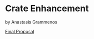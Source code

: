 # Crate Enhancement

by Anastasis Grammenos

[Final
Proposal](https://storage.googleapis.com/summerofcode-prod.appspot.com/gsoc/core_project/doc/6605689964199936_1491153250_application.pdf?Expires=1494150635&GoogleAccessId=summerofcode-prod%40appspot.gserviceaccount.com&Signature=USnuqLzV6YOe4H6m8BZoNgqwkjRYpFY5sc8LUlbO57JUub52ufbLIhyyZSVtDc7p7uP98SPjlT6xM3KSeUJQlt8%2F6IZUPdvSFKs24QEFCmwCwbLcqOYcPx%2Bm2txnMauJTlye8084jXNJY0TfvRDe1sN2Mt7G4L1TZxfYYLpLqJ3aoP2Gh6jy4hiWeimdK8XtqSlxhT0scZnUr1g1jqMAmztzFaX08opuUGZc8TEV8hklk1Lf6gF23sZoLcHHiQy9kA%2B7AiRHcn0IxmQQe0lS3TeuPW5BR5138oA26alEAqyshE%2FdMN5byXx2%2BZEGqrkzRDLOfOQYS6CJhVho7h2WHA%3D%3D)
